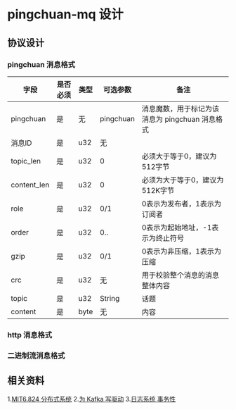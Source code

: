 # pingchuan-mq 设计

## 协议设计
### pingchuan 消息格式
| 字段 | 是否必须 | 类型 | 可选参数 | 备注 |
| ---- | ---- | ---- |  ---- | ---- |
| pingchuan | 是 | 无 | pingchuan | 消息魔数，用于标记为该消息为 pingchuan 消息格式 |
| 消息ID | 是 | u32 | 无 | |
| topic_len | 是 | u32 | 0 | 必须大于等于0，建议为512字节 |
| content_len | 是 | u32 | 0 | 必须为大于等于0，建议为512K字节 |
| role | 是 | u32 | 0/1 | 0表示为发布者，1表示为订阅者 |
| order | 是 | u32 | 0.. | 0表示为起始地址，-1表示为终止符号 |
| gzip | 是 | u32 | 0/1 | 0表示为非压缩，1表示为压缩 | 
| crc | 是 | u32 | 无 | 用于校验整个消息的消息整体内容 |
| topic | 是 | u32 | String | 话题 |
| content | 是 | byte | 无 | 内容 |


### http 消息格式

### 二进制流消息格式

### 


## 相关资料
1.[MIT6.824 分布式系统](./distributed-systems/README.md)
2.[为 Kafka 写驱动](https://cwiki.apache.org/confluence/display/KAFKA/Writing+a+Driver+for+Kafka)
3.[日志系统 事务性](https://www.confluent.io/blog/transactions-apache-kafka/)
